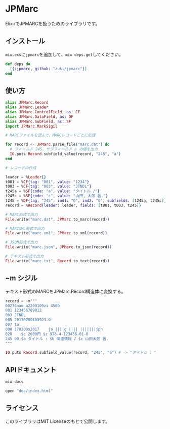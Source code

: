 # JPMarc

ElixirでJPMARCを扱うためのライブラリです。

## インストール

`mix.exs`に`jpmarc`を追加して、`mix deps.get`してください。

```elixir
def deps do
  [{:jpmarc, github: "zuki/jpmarc"}]
end
```

## 使い方

````elixir
alias JPMarc.Record
alias JPMarc.Leader
alias JPMarc.ControlField, as: CF
alias JPMarc.DataField, as: DF
alias JPMarc.SubField, as: SF
import JPMarc.MarkSigil

# MARCファイルを読んで、MARCレコードごとに処理

for record <- JPMarc.parse_file("marc.dat") do
  # フィールド 245、サブフィールド a の値を出力
  IO.puts Record.subfield_value(record, "245", "a")
end

# レコードの作成

leader = %Leader{}
t001 = %CF{tag: "001", value: "1234"}
t003 = %CF{tag: "003", value: "JTNDL"}
t245a = %SF{code: "a", value: "タイトル /"}
t245c = %SF{code: "c", value: "山田, 太郎 著."}
t245 = %DF{tag: "245", ind1: "0", ind2: "0", subfields: [t245a, t245c]}
record = %Record{leader: leader, fields: [t001, t003, t245]}

# MARC形式で出力
File.write("marc.dat", JPMarc.to_marc(record))

# MARCXML形式で出力
File.write("marc.xml", JPMarc.to_xml(record))

# JSON形式で出力
File.write("marc.json", JPMarc.to_json(record))

# テキスト形式で出力
File.write("marc.txt", Record.to_text(record))
````

## ~m シジル

テキスト形式のMARCをJPMarc.Record構造体に変換する。

````elixir
record = ~m"""
00276nam a2200109zi 4500
001 123456789012
003 JTNDL
005 20170209103923.0
007 ta
008 170209s2017    ja ||||g |||| |||||||jpn
020    $c 2000円 $z 978-4-123456-01-0
245 00 $a タイトル : $b 関連情報 / $c 山田太郎 著.
"""

IO.puts Record.subfield_value(record, "245", "a") # -> "タイトル : "
````

## APIドキュメント

````elixir
mix docs

open "doc/index.html"
````

## ライセンス

このライブラリはMIT Licenseのもとで公開します。
